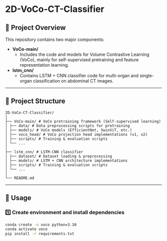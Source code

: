 # 2D-VoCo-CT-Classifier

## 📘 Project Overview

This repository contains two major components:

- **VoCo-main/**  
  - Includes the code and models for Volume Contrastive Learning (VoCo), mainly for self-supervised pretraining and feature representation learning.
- **lstm_cnn/**  
  - Contains LSTM + CNN classifier code for multi-organ and single-organ classification on abdominal CT images.

---

## 📂 Project Structure
```
2D-VoCo-CT-Classifier/
│
├── VoCo-main/ # VoCo pretraining framework (Self-supervised learning)
│ ├── data/ # Data preprocessing scripts for pretraining
│ ├── models/ # VoCo models (EfficientNet, SwinViT, etc.)
│ ├── voco_head/ # VoCo projection head implementations (v1, v2)
│ ├── scripts/ # Training & evaluation scripts
│ └── ...
│
├── lstm_cnn/ # LSTM-CNN classifier
│ ├── dataset/ # Dataset loading & preprocessing
│ ├── models/ # LSTM + CNN architecture implementations
│ ├── scripts/ # Training & evaluation scripts
│ └── ...
│
└── README.md
```


---

## 🚀 Usage

### 1️⃣ Create environment and install dependencies
```bash
conda create -n voco python=3.10
conda activate voco
pip install -r requirements.txt
